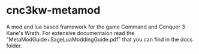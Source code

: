 # cnc3kw-metamod
A mod and lua based framework for the game Command and Conquer 3 Kane's Wrath.
For extensive documentaion read the "MetaModGuide+SageLuaModdingGuide.pdf" that you can find in the docs folder.
